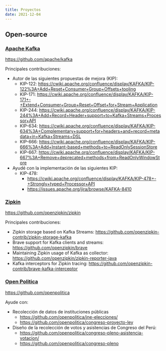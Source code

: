 ```yaml
---
title: Proyectos
date: 2021-12-04
---
```


## Open-source

### [Apache Kafka](kafka.apache.org/)

https://github.com/apache/kafka

Principales contribuciones:

- Autor de las siguientes propuestas de mejora (KIP):
  - KIP-122: https://cwiki.apache.org/confluence/display/KAFKA/KIP-122%3A+Add+Reset+Consumer+Group+Offsets+tooling
  - KIP-171: https://cwiki.apache.org/confluence/display/KAFKA/KIP-171+-+Extend+Consumer+Group+Reset+Offset+for+Stream+Application
  - KIP-244: https://cwiki.apache.org/confluence/display/KAFKA/KIP-244%3A+Add+Record+Header+support+to+Kafka+Streams+Processor+API
  - KIP-634: https://cwiki.apache.org/confluence/display/KAFKA/KIP-634%3A+Complementary+support+for+headers+and+record+metadata+in+Kafka+Streams+DSL
  - KIP-666: https://cwiki.apache.org/confluence/display/KAFKA/KIP-666%3A+Add+Instant-based+methods+to+ReadOnlySessionStore
  - KIP-667: https://cwiki.apache.org/confluence/display/KAFKA/KIP-667%3A+Remove+deprecated+methods+from+ReadOnlyWindowStore
- Ayudé con la implementación de las siguientes KIP:
  - KIP-478: 
    - https://cwiki.apache.org/confluence/display/KAFKA/KIP-478+-+Strongly+typed+Processor+API
    - https://issues.apache.org/jira/browse/KAFKA-8410

### [Zipkin](https://zipkin.io/)

https://github.com/openzipkin/zipkin

Principales contribuciones:

- Zipkin storage based on Kafka Streams: https://github.com/openzipkin-contrib/zipkin-storage-kafka
- Brave support for Kafka clients and streams: https://github.com/openzipkin/brave
- Maintaining Zipkin usage of Kafka as collector: https://github.com/openzipkin/zipkin-reporter-java
- Kafka interceptors for Zipkin tracing: https://github.com/openzipkin-contrib/brave-kafka-interceptor

### [Open Politica](https://openpolitica.com/)

https://github.com/openpolitica

Ayude con:

- Recolección de datos de instituciones públicas
  - https://github.com/openpolitica/jne-elecciones/
  - https://github.com/openpolitica/congreso-proyecto-ley
- Diseño de la recolección de votos y asistencias de Congreso del Perú:
  - https://github.com/openpolitica/congreso-pleno-asistencia-votacion/
  - https://github.com/openpolitica/congreso-pleno 
